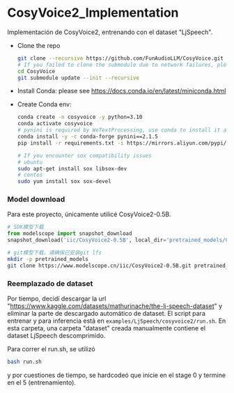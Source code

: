 # CosyVoice2_Implementation
 
Implementación de CosyVoice2, entrenando con el dataset "LjSpeech". 


- Clone the repo
    ``` sh
    git clone --recursive https://github.com/FunAudioLLM/CosyVoice.git
    # If you failed to clone the submodule due to network failures, please run the following command until success
    cd CosyVoice
    git submodule update --init --recursive
    ```
  
- Install Conda: please see https://docs.conda.io/en/latest/miniconda.html
- Create Conda env:

    ``` sh
    conda create -n cosyvoice -y python=3.10
    conda activate cosyvoice
    # pynini is required by WeTextProcessing, use conda to install it as it can be executed on all platforms.
    conda install -y -c conda-forge pynini==2.1.5
    pip install -r requirements.txt -i https://mirrors.aliyun.com/pypi/simple/ --trusted-host=mirrors.aliyun.com
    
    # If you encounter sox compatibility issues
    # ubuntu
    sudo apt-get install sox libsox-dev
    # centos
    sudo yum install sox sox-devel
    ```

### Model download

Para este proyecto, únicamente utilicé CosyVoice2-0.5B.

``` python
# SDK模型下载
from modelscope import snapshot_download
snapshot_download('iic/CosyVoice2-0.5B', local_dir='pretrained_models/CosyVoice2-0.5B')
```

``` sh
# git模型下载，请确保已安装git lfs
mkdir -p pretrained_models
git clone https://www.modelscope.cn/iic/CosyVoice2-0.5B.git pretrained_models/CosyVoice2-0.5B
```

### Reemplazado de dataset

Por tiempo, decidí descargar la url "https://www.kaggle.com/datasets/mathurinache/the-lj-speech-dataset" y eliminar la parte de descargado automático de dataset. 
El script para entrenar y para inferencia está en `examples/LjSpeech/cosyvoice2/run.sh`. En esta carpeta, una carpeta "dataset" creada manualmente contiene el dataset LjSpeech descomprimido.

Para correr el run.sh, se utilizó 

``` sh
bash run.sh
```

y por cuestiones de tiempo, se hardcodeó que inicie en el stage 0 y termine en el 5 (entrenamiento).
